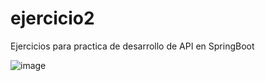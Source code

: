 # ejercicio2
Ejercicios para practica de desarrollo de API en SpringBoot

![image](https://github.com/janaBR30/ejercicio2/assets/114409955/db31507f-3116-40ad-83b5-e0010b354f28)


